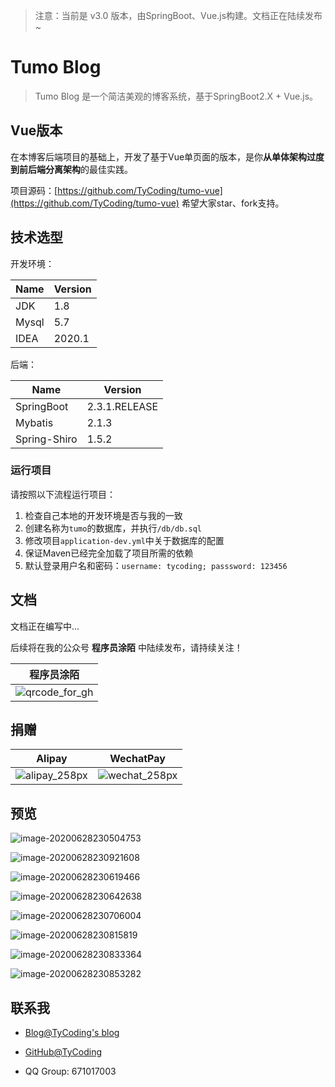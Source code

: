 > 注意：当前是 v3.0 版本，由SpringBoot、Vue.js构建。文档正在陆续发布~

# Tumo Blog

> Tumo Blog 是一个简洁美观的博客系统，基于SpringBoot2.X + Vue.js。

## Vue版本

在本博客后端项目的基础上，开发了基于Vue单页面的版本，是你**从单体架构过度到前后端分离架构**的最佳实践。

项目源码：[https://github.com/TyCoding/tumo-vue](https://github.com/TyCoding/tumo-vue) 希望大家star、fork支持。

## 技术选型

开发环境：

| Name | Version |
| -- | -- |
| JDK | 1.8 |
| Mysql | 5.7 |
| IDEA | 2020.1 |

后端：

| Name | Version |
| -- | -- |
| SpringBoot | 2.3.1.RELEASE |
| Mybatis | 2.1.3 |
| Spring-Shiro | 1.5.2 |


### 运行项目

请按照以下流程运行项目：

1. 检查自己本地的开发环境是否与我的一致
2. 创建名称为`tumo`的数据库，并执行`/db/db.sql`
3. 修改项目`application-dev.yml`中关于数据库的配置
4. 保证Maven已经完全加载了项目所需的依赖
6. 默认登录用户名和密码：`username: tycoding; passsword: 123456`

## 文档

文档正在编写中...


后续将在我的公众号 **程序员涂陌** 中陆续发布，请持续关注！

| 程序员涂陌                                                  |
| ----------------------------------------------------------- |
| ![qrcode_for_gh](http://cdn.tycoding.cn/20200610184737.jpg) |

## 捐赠

| Alipay                                                     | WechatPay                                                  |
| ---------------------------------------------------------- | ---------------------------------------------------------- |
| ![alipay_258px](http://cdn.tycoding.cn/20200610132929.png) | ![wechat_258px](http://cdn.tycoding.cn/20200610132940.png) |

## 预览

![image-20200628230504753](http://cdn.tycoding.cn/20200628230535.png)

![image-20200628230921608](http://cdn.tycoding.cn/20200628230921.png)

![image-20200628230619466](http://cdn.tycoding.cn/20200628230619.png)

![image-20200628230642638](http://cdn.tycoding.cn/20200628230642.png)

![image-20200628230706004](http://cdn.tycoding.cn/20200628230706.png)

![image-20200628230815819](http://cdn.tycoding.cn/20200628230815.png)

![image-20200628230833364](http://cdn.tycoding.cn/20200628230833.png)

![image-20200628230853282](http://cdn.tycoding.cn/20200628230853.png)





## 联系我

- [Blog@TyCoding's blog](http://www.tycoding.cn)

- [GitHub@TyCoding](https://github.com/TyCoding)

- QQ Group: 671017003

